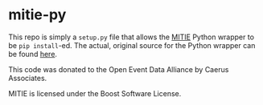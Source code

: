 mitie-py
========

This repo is simply a `setup.py` file that allows the
[MITIE](https://github.com/mit-nlp/MITIE) Python wrapper to be `pip
install`-ed. The actual, original source for the Python wrapper can be found
[here](https://github.com/mit-nlp/MITIE/blob/master/mitielib/mitie.py).

This code was donated to the Open Event Data Alliance by Caerus Associates.

MITIE is licensed under the Boost Software License. 
